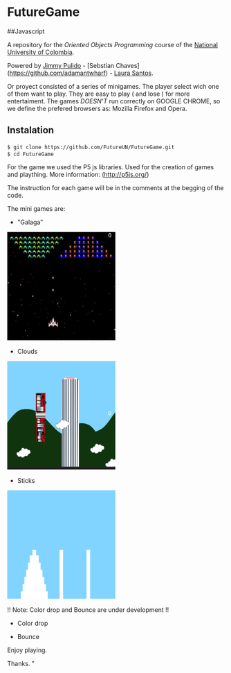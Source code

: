 
# FutureGame
##Javascript

A repository for the *Oriented Objects Programming* course of the [National University of Colombia](http://www.unal.edu.co/).

Powered by [Jimmy Pulido](https://github.com/jiapulidoar) - [Sebstian Chaves] (https://github.com/adamantwharf) - [Laura Santos](https://github.com/lsfinite). 

Or proyect consisted of a series of minigames. The player select wich one of them want to play. 
They are easy to play ( and lose ) for more entertaiment. 
The games _DOESN'T_ run correctly on  GOOGLE CHROME, so we define the prefered browsers as: Mozilla Firefox and Opera.

## Instalation 

    
    $ git clone https://github.com/FutureUN/FutureGame.git
    $ cd FutureGame
    

For the game we used the P5 js libraries. Used for the creation of games and plaything. 
More information: (http://p5js.org/)

The instruction for each game will be in the comments at the begging of the code.

The mini games are:

 
- "Galaga"

 <img src="Img/Galaga.png" alt="Galaga" with="250" height="250"></img>

- Clouds
 
 <img src="Img/Cloud.png" alt="Cloud" with="250" height="250"></img>

- Sticks

 <img src="Img/stick.png" alt="Sticks" with="250" height="250"></img>
 
!! Note: Color drop and Bounce are under development !!

- Color drop
 
- Bounce 


Enjoy playing. 


Thanks. "

